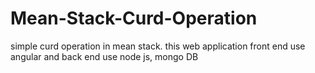 # Mean-Stack-Curd-Operation
simple curd operation in mean stack. this web application front end use angular and back end use node js, mongo DB
